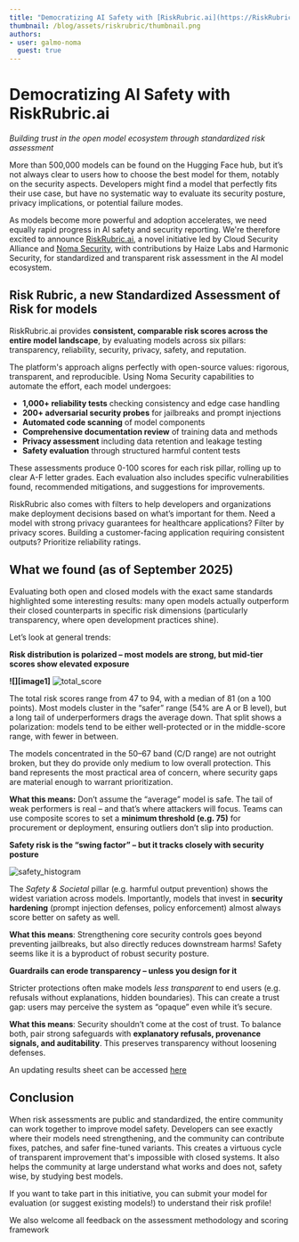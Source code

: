 ```yaml
---
title: "Democratizing AI Safety with [RiskRubric.ai](https://RiskRubric.ai)"  
thumbnail: /blog/assets/riskrubric/thumbnail.png
authors:
- user: galmo-noma
  guest: true
---
```


# **Democratizing AI Safety with RiskRubric.ai**

*Building trust in the open model ecosystem through standardized risk assessment*

More than 500,000 models can be found on the Hugging Face hub, but it’s not always clear to users how to choose the best model for them, notably on the security aspects. Developers might find a model that perfectly fits their use case, but have no systematic way to evaluate its security posture, privacy implications, or potential failure modes. 

As models become more powerful and adoption accelerates, we need equally rapid progress in AI safety and security reporting. We're therefore excited to announce [RiskRubric.ai](https://riskrubric.ai/), a novel initiative led by Cloud Security Alliance and [Noma Security](https://noma.security), with contributions by Haize Labs and Harmonic Security, for standardized and transparent risk assessment in the AI model ecosystem.

## **Risk Rubric, a new Standardized Assessment of Risk for models**

RiskRubric.ai provides **consistent, comparable risk scores across the entire model landscape**, by evaluating models across six pillars: transparency, reliability, security, privacy, safety, and reputation. 

The platform's approach aligns perfectly with open-source values: rigorous, transparent, and reproducible. Using Noma Security capabilities to automate the effort, each model undergoes:

* **1,000+ reliability tests** checking consistency and edge case handling  
* **200+ adversarial security probes** for jailbreaks and prompt injections  
* **Automated code scanning** of model components  
* **Comprehensive documentation review** of training data and methods  
* **Privacy assessment** including data retention and leakage testing  
* **Safety evaluation** through structured harmful content tests

These assessments produce 0-100 scores for each risk pillar, rolling up to clear A-F letter grades. Each evaluation also includes specific vulnerabilities found, recommended mitigations, and suggestions for improvements.

RiskRubric also comes with filters to help developers and organizations make deployment decisions based on what’s important for them. Need a model with strong privacy guarantees for healthcare applications? Filter by privacy scores. Building a customer-facing application requiring consistent outputs? Prioritize reliability ratings. 

## **What we found (as of September 2025\)**

Evaluating both open and closed models with the exact same standards highlighted some interesting results: many open models actually outperform their closed counterparts in specific risk dimensions (particularly transparency, where open development practices shine).

Let’s look at general trends: 

**Risk distribution is polarized – most models are strong, but mid-tier scores show elevated exposure**

**![][image1]**
![total_score](https://huggingface.co/datasets/huggingface/documentation-images/resolve/main/blog/riskrubric/RiskRubric.png)

The total risk scores range from 47 to 94, with a median of 81 (on a 100 points). Most models cluster in the “safer” range (54% are A or B level), but a long tail of underperformers drags the average down. That split shows a polarization: models tend to be either well-protected or in the middle-score range, with fewer in between.

The models concentrated in the 50–67 band (C/D range) are not outright broken, but they do provide only medium to low overall protection. This band represents the most practical area of concern, where security gaps are material enough to warrant prioritization.

**What this means:** Don’t assume the “average” model is safe. The tail of weak performers is real – and that’s where attackers will focus. Teams can use composite scores to set a **minimum threshold (e.g. 75\)** for procurement or deployment, ensuring outliers don’t slip into production.

**Safety risk is the “swing factor” – but it tracks closely with security posture**

![safety_histogram](https://huggingface.co/datasets/huggingface/documentation-images/resolve/main/blog/riskrubric/Safety.png)

The *Safety & Societal* pillar (e.g. harmful output prevention) shows the widest variation across models. Importantly, models that invest in **security hardening** (prompt injection defenses, policy enforcement) almost always score better on safety as well.

**What this means**: Strengthening core security controls goes beyond preventing jailbreaks, but also directly reduces downstream harms\! Safety seems like it is a byproduct of robust security posture.

**Guardrails can erode transparency – unless you design for it**

Stricter protections often make models *less transparent* to end users (e.g. refusals without explanations, hidden boundaries). This can create a trust gap: users may perceive the system as “opaque” even while it’s secure.

**What this means**: Security shouldn’t come at the cost of trust. To balance both, pair strong safeguards with **explanatory refusals, provenance signals, and auditability**. This preserves transparency without loosening defenses.

An updating results sheet can be accessed [here](https://docs.google.com/spreadsheets/d/15adko_TbbR9lVK6OweBTSi1OZg9QHhEvZGMI-CbXCaM/edit?usp=sharing)

## **Conclusion**

When risk assessments are public and standardized, the entire community can work together to improve model safety. Developers can see exactly where their models need strengthening, and the community can contribute fixes, patches, and safer fine-tuned variants. This creates a virtuous cycle of transparent improvement that's impossible with closed systems. It also helps the community at large understand what works and does not, safety wise, by studying best models. 

If you want to take part in this initiative, you can submit your model for evaluation (or suggest existing models\!) to understand their risk profile\! 

We also welcome all feedback on the assessment methodology and scoring framework